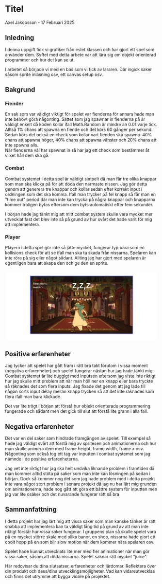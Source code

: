 # Titel

Axel Jakobsson - 17 Februari 2025

## Inledning

I denna uppgift fick vi grafiker från estet klassen och har gjort ett spel som använder dem. Syftet med detta arbete var att lära sig om objekt orienterad programmer och hur det kan se ut. 

I arbetet så började vi med en bas som vi fick av läraren. Där ingick saker såsom sprite inläsning osv, ett canvas setup osv. 

## Bakgrund

### Fiender

En sak som var väldigt viktigt för spelet var fienderna för annars hade man inte behövt göra någonting. Sättet som jag spawnar in fienderna på är väldigt enkelt då koden kollar ifall Math.Random är mindre än 0.01 varje tick. 
<br>Alltså 1% chans att spawna en fiende och det körs 60 gånger per sekund. Sedan körs det också en check som kollar vart fienden ska spawna. 40% chans att spawna höger, 40% chans att spawna vänster och 20% chans att inte spawna alls.
<br>När fienderna väl har spawnat in så har jag ett check som bestämmer åt vilket håll dem ska gå.
<br>

### Combat

Combat systemet i detta spel är väldigt simpelt då man får tre olika knappar som man ska klicka på för att döda den närmaste nissen. Jag gör detta genom att generera tre knappar och kollar sedan efter korrekt input i ordningen som det ska komma. Ifall man trycker på fel knapp så får man en "time out" period där man inte kan trycka på några knappar och knapparna kommer troligen bytas eftersom dem byts automatiskt efter fem sekunder. 

I början hade jag tänkt mig att mitt combat system skulle vara mycket mer utvecklat fast det blev inte så på grund av hur svårt det hade varit för mig att implementera. 

### Player

Playern i detta spel gör inte så jätte mycket, fungerar typ bara som en kollisions check för att se ifall man ska ta skada från nissarna. Spelaren kan inte röra på sig eller något sådant. Allting jag har gjort med spelaren är egentligen bara att skapa den och ge den en sprite. 

![Bild på spelet](screenshot.png)

## Positiva erfarenheter

Jag tycker att spelet har gått fram i rätt bra takt förutom i vissa moment (negativa erfarenheter) och spelet fungerar nästan hur jag hade tänkt mig. Combat systemet är lite buggigt med inputsen eftersom jag viste inte riktigt hur jag skulle mitt problem att när man höll ner en knapp eller bara tryckte så räknades det som flera inputs. Jag fixade det genom att jag lade till någon sorts input delay mellan knapp trycken så att det inte räknades som flera ifall man bara klickade.

Det var lite trögt i början att förstå hur objekt orienterade programmering fungerade och sådant men det gick till slut att förstå lite grann i alla fall.

## Negativa erfarenheter

Det var en del saker som hindrade framgången av spelet. Till exempel så hade jag väldigt svårt att förstå mig av spritesen och animationerna och hur man skulle animera dem med frame height, frame width, frame x osv. Någonting som också tog ett tag var inputten i combat systemet som jag nämnde i de positiva erfarenheterna. 

Jag vet inte riktigt hur jag ska helt undvika liknande problem i framtiden då man kommer alltid stöta på saker som man inte kan lösningen på sedan i början. Dock så kommer nog det som jag hade problem med i detta projekt inte vara något stort problem i senare projekt då jag nu har lärt mig grunden om animationerna, hade nog gått att göra ett bättre system för inputten men jag var lite osäker och det nuvarande fungerar rätt så bra 

## Sammanfattning

I detta projekt har jag lärt mig att vissa saker som man kanske tänker är rätt snabba att implementera kan ta väldigt lång tid på grund av att man inte riktigt förstår hur vissa saker fungerar. I gruppens plan så skulle spelet vara på en mycket större skala med olika banor, en shop, nissarna hade gjort ett coolt hopp på en som blir slow motion när dem kommer nära spelaren osv. 

Spelet hade kunnat utvecklats lite mer med fler animationer när man gör vissa saker, såsom att döda nissarna. Spelet saknar rätt mycket "juice".




Här redovisar du dina slutsatser, erfarenheter och lärdomar. Reflektera över din produkt och dess/dina utvecklingsmöjligheter.
Vad kan vidareutvecklas och finns det utrymme att bygga vidare på projektet.
